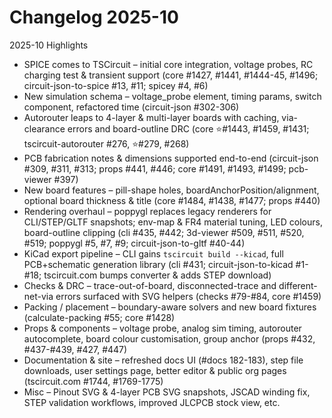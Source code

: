 # Changelog 2025-10

2025-10 Highlights
- SPICE comes to TSCircuit – initial core integration, voltage probes, RC charging test & transient support (core #1427, #1441, #1444-45, #1496; circuit-json-to-spice #13, #11; spicey #4, #6)
- New simulation schema – voltage_probe element, timing params, switch component, refactored time (circuit-json #302-306)
- Autorouter leaps to 4-layer & multi-layer boards with caching, via-clearance errors and board-outline DRC (core ⭐#1443, #1459, #1431; tscircuit-autorouter #276, ⭐#279, #268)
- PCB fabrication notes & dimensions supported end-to-end (circuit-json #309, #311, #313; props #441, #446; core #1491, #1493, #1499; pcb-viewer #397)
- New board features – pill-shape holes, boardAnchorPosition/alignment, optional board thickness & title (core #1484, #1438, #1477; props #440)
- Rendering overhaul – poppygl replaces legacy renderers for CLI/STEP/GLTF snapshots; env-map & FR4 material tuning, LED colours, board-outline clipping (cli #435, #442; 3d-viewer #509, #511, #520, #519; poppygl #5, #7, #9; circuit-json-to-gltf #40-44)
- KiCad export pipeline – CLI gains `tscircuit build --kicad`, full PCB+schematic generation library (cli #431; circuit-json-to-kicad #1-#18; tscircuit.com bumps converter & adds STEP download)
- Checks & DRC – trace-out-of-board, disconnected-trace and different-net-via errors surfaced with SVG helpers (checks #79-#84, core #1459)
- Packing / placement – boundary-aware solvers and new board fixtures (calculate-packing #55; core #1428)
- Props & components – voltage probe, analog sim timing, autorouter autocomplete, board colour customisation, group anchor (props #432, #437-#439, #427, #447)
- Documentation & site – refreshed docs UI (#docs 182-183), step file downloads, user settings page, better editor & public org pages (tscircuit.com #1744, #1769-1775)
- Misc – Pinout SVG & 4-layer PCB SVG snapshots, JSCAD winding fix, STEP validation workflows, improved JLCPCB stock view, etc.
